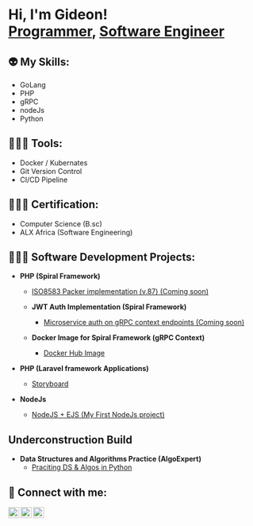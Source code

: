 <h1>Hi, I'm Gideon! <br/><a href="https://github.com/joshmadakor1">Programmer</a>, <a href="https://www.linkedin.com/in/chinazangideon/"> Software Engineer</a></h1>


<h2>👽 My Skills:</h2>

  - GoLang 
  - PHP
  - gRPC
  - nodeJs
  - Python


<h2>👷🏾‍♂️ Tools:</h2>

  - Docker / Kubernates
  - Git Version Control
  - CI/CD Pipeline
    
<h2>👨🏽‍🎓 Certification:</h2>  

  - Computer Science (B.sc)
  - ALX Africa (Software Engineering)

<h2>👨🏽‍💻 Software Development Projects:</h2>

- <b>PHP (Spiral Framework)</b>
  - [ISO8583 Packer implementation (v.87) (Coming soon)](https://github.com/chinazagideon/iso-packer-87)
  - <b>JWT Auth Implementation (Spiral Framework)</b>
  
    - [Microservice auth on gRPC context endpoints (Coming soon)](https://github.com/chinazagideon/grpc-jwt)
  - <b>Docker Image for Spiral Framework (gRPC Context)</b>

    - [Docker Hub Image](https://hub.docker.com/repository/docker/bill25concept/spiral-grpc-image-php)  
    
- <b>PHP (Laravel framework Applications)</b>
  - [Storyboard ](https://github.com/chinazagideon/storyboard/)
- <b>NodeJs</b>
  - [NodeJS + EJS (My First NodeJs project)](https://github.com/chinazagideon/My-First-Node-App/)

<h2> Underconstruction Build </h2>

- <b>Data Structures and Algorithms Practice (AlgoExpert)</b>
  - [Praciting DS & Algos in Python](https://github.com/chinazagideon/Algorithms-Practice)
  
<h2> 🤳 Connect with me:</h2>

[<img align="left" alt="NgwuG | Twitter" width="22px" src="https://cdn.jsdelivr.net/npm/simple-icons@v3/icons/twitter.svg" />][twitter]
[<img align="left" alt="Chinaza Gideon | LinkedIn" width="22px" src="https://cdn.jsdelivr.net/npm/simple-icons@v3/icons/linkedin.svg" />][linkedin]
[<img align="left" alt="Chinaza_Gideon | Instagram" width="22px" src="https://cdn.jsdelivr.net/npm/simple-icons@v3/icons/instagram.svg" />][instagram]

[twitter]: https://x.com/ngwug
[instagram]: https://www.instagram.com/chinaza_gideon/
[linkedin]: https://linkedin.com/in/chinazangideon

<!--
**joshmadakor1/joshmadakor1** is a ✨ _special_ ✨ repository because its `README.md` (this file) appears on your GitHub profile.

Here are some ideas to get you started:

- 🔭 I’m currently working on ...
- 🌱 I’m currently learning ...
- 👯 I’m looking to collaborate on ...
- 🤔 I’m looking for help with ...
- 💬 Ask me about ...
- 📫 How to reach me: ...
- 😄 Pronouns: ...
- ⚡ Fun fact: ...
-->

